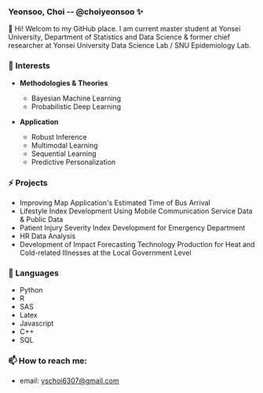 ### Yeonsoo, Choi -- @choiyeonsoo ✨

👋 Hi! Welcom to my GitHub place.
I am current master student at Yonsei University, Department of Statistics and Data Science & former chief researcher at Yonsei University Data Science Lab / SNU Epidemiology Lab. 

### 🌱 Interests

* **Methodologies & Theories**
  - Bayesian Machine Learning
  - Probabilistic Deep Learning

* **Application**
  - Robust Inference
  - Multimodal Learning
  - Sequential Learning 
  - Predictive Personalization

### ⚡ Projects

- Improving Map Application's Estimated Time of Bus Arrival
- Lifestyle Index Development Using Mobile Communication Service Data & Public Data
- Patient Injury Severity Index Development for Emergency Department
- HR Data Analysis
- Development of Impact Forecasting Technology Production for Heat and Cold-related Illnesses at the Local Government Level

### 🔭 Languages 
- Python 
- R
- SAS 
- Latex 
- Javascript 
- C++ 
- SQL 

### 📫 How to reach me: 
- email: yschoi6307@gmail.com
